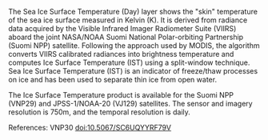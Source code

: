 The Sea Ice Surface Temperature (Day) layer shows the "skin" temperature of the sea ice surface measured in Kelvin (K). It is derived from radiance data acquired by the Visible Infrared Imager Radiometer Suite (VIIRS) aboard the joint NASA/NOAA Suomi National Polar-orbiting Partnership (Suomi NPP) satellite. Following the approach used by MODIS, the algorithm converts VIIRS calibrated radiances into brightness temperature and computes Ice Surface Temperature (IST) using a split-window technique. Sea Ice Surface Temperature (IST) is an indicator of freeze/thaw processes on ice and has been used to separate thin ice from open water.

The Ice Surface Temperature product is available for the Suomi NPP (VNP29) and JPSS-1/NOAA-20 (VJ129) satellites. The sensor and imagery resolution is 750m, and the temporal resolution is daily.

References: VNP30 [doi:10.5067/SC6UQYYRF79V](https://doi.org/10.5067/SC6UQYYRF79V)